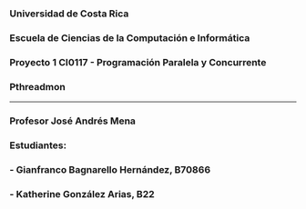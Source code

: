 ### Universidad de Costa Rica
### Escuela de Ciencias de la Computación e Informática
### Proyecto 1 CI0117 - Programación Paralela y Concurrente 
### Pthreadmon

---

### Profesor José Andrés Mena
### Estudiantes: 
### - Gianfranco Bagnarello Hernández, B70866  
### - Katherine González Arias, B22  


